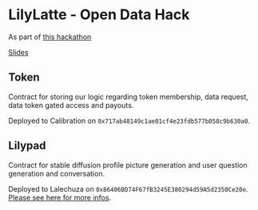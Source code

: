 # LilyLatte - Open Data Hack

As part of [this hackathon](https://www.encode.club/open-data-hack)

[Slides](https://docs.google.com/presentation/d/1-twX2cHe6MNfiMDj33VqHA5y5pQx9Lvfh3pyHrJvqfg/edit?usp=sharing)

## Token

Contract for storing our logic regarding token membership, data request, data token gated access and payouts.

Deployed to Calibration on `0x717ab48149c1ae01cf4e23fdb577b058c9b630a0`.

## Lilypad

Contract for stable diffusion profile picture generation and user question generation and conversation.

Deployed to Lalechuza on `0x86406BD74F67fB3245E380294d59A5d2350Ce20e`. [Please see here for more infos](./Lilypad/README.md).
